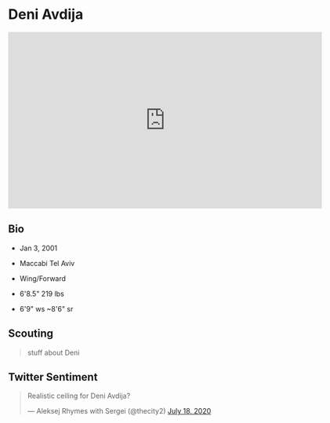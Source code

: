 Deni Avdija
===

<iframe width="640" height="360" src="https://www.youtube.com/embed/DPAzGTz0mck" frameborder="0" allow="accelerometer; autoplay; encrypted-media; gyroscope; picture-in-picture" allowfullscreen></iframe>

## Bio

- Jan 3, 2001

- Maccabi Tel Aviv

- Wing/Forward

- 6'8.5" 219 lbs

- 6'9" ws ~8'6" sr

## Scouting
>stuff about Deni

## Twitter Sentiment

<blockquote class="twitter-tweet"><p lang="ro" dir="ltr">Realistic ceiling for Deni Avdija?</p>&mdash; Aleksej Rhymes with Sergei (@thecity2) <a href="https://twitter.com/thecity2/status/1284553861684850688?ref_src=twsrc%5Etfw">July 18, 2020</a></blockquote> <script async src="https://platform.twitter.com/widgets.js" charset="utf-8"></script>